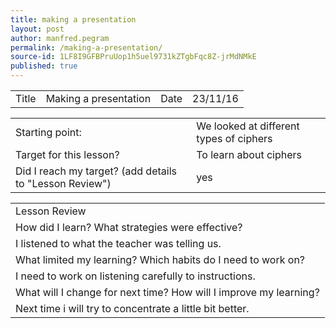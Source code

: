 ```yaml
---
title: making a presentation
layout: post
author: manfred.pegram
permalink: /making-a-presentation/
source-id: 1LF8I9GFBPruUop1h5uel9731kZTgbFqc8Z-jrMdNMkE
published: true
---
```

<table>
  <tr>
    <td>Title</td>
    <td>Making a presentation</td>
    <td>Date</td>
    <td>23/11/16</td>
  </tr>
</table>


<table>
  <tr>
    <td>Starting point:</td>
    <td>We looked at different types of ciphers</td>
  </tr>
  <tr>
    <td>Target for this lesson?</td>
    <td>To learn about ciphers</td>
  </tr>
  <tr>
    <td>Did I reach my target? 
(add details to "Lesson Review")</td>
    <td>yes</td>
  </tr>
</table>


<table>
  <tr>
    <td>Lesson Review</td>
  </tr>
  <tr>
    <td>How did I learn? What strategies were effective? </td>
  </tr>
  <tr>
    <td>I listened to what the teacher was telling us.</td>
  </tr>
  <tr>
    <td>What limited my learning? Which habits do I need to work on? </td>
  </tr>
  <tr>
    <td>I need to work on listening carefully to instructions.</td>
  </tr>
  <tr>
    <td>What will I change for next time? How will I improve my learning?</td>
  </tr>
  <tr>
    <td>Next time i will try to concentrate a little bit better.</td>
  </tr>
</table>



